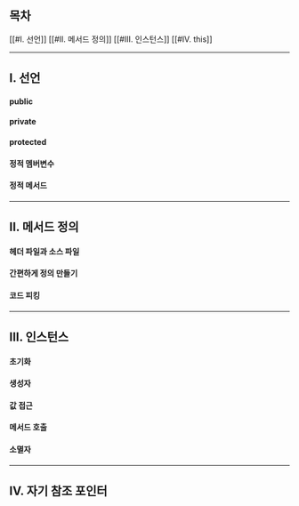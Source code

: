 
## 목차

[[#I. 선언]]
[[#II. 메서드 정의]]
[[#III. 인스턴스]]
[[#IV. this]]

---

## I. 선언

#### public
#### private
#### protected
#### 정적 멤버변수
#### 정적 메서드

---

## II. 메서드 정의

#### 헤더 파일과 소스 파일
#### 간편하게 정의 만들기
#### 코드 피킹

---

## III. 인스턴스

#### 초기화
#### 생성자
#### 값 접근
#### 메서드 호출
#### 소멸자

---

## IV. 자기 참조 포인터